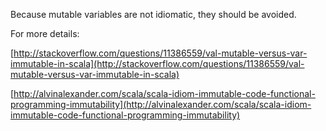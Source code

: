 Because mutable variables are not idiomatic, they should be avoided.

 For more details:

 [http://stackoverflow.com/questions/11386559/val-mutable-versus-var-immutable-in-scala](http://stackoverflow.com/questions/11386559/val-mutable-versus-var-immutable-in-scala)

 [http://alvinalexander.com/scala/scala-idiom-immutable-code-functional-programming-immutability](http://alvinalexander.com/scala/scala-idiom-immutable-code-functional-programming-immutability)
